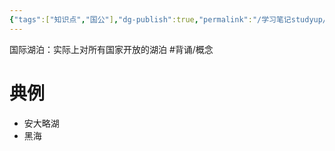 ```yaml
---
{"tags":["知识点","国公"],"dg-publish":true,"permalink":"/学习笔记studyup/国际公法/国际湖泊/","dgPassFrontmatter":true,"created":"2024-11-08T16:42:39.507+08:00","updated":"2024-11-08T16:43:14.881+08:00"}
---
```


国际湖泊：实际上对所有国家开放的湖泊 #背诵/概念 
# 典例
- 安大略湖
- 黑海